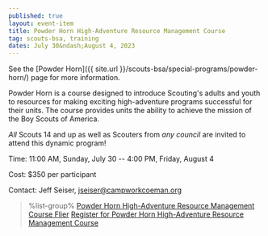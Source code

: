 ```yaml
---
published: true
layout: event-item
title: Powder Horn High-Adventure Resource Management Course
tag: scouts-bsa, training
dates: July 30&ndash;August 4, 2023
---
```


See the [Powder Horn]({{ site.url }}/scouts-bsa/special-programs/powder-horn/) page for more information.

Powder Horn is a course designed to introduce Scouting's adults and youth to resources for making exciting high-adventure programs successful for their units. The course provides units the ability to achieve the mission of the Boy Scouts of America.

*All* Scouts 14 and up as well as Scouters from *any council* are invited to attend this dynamic program!

Time: 11:00 AM, Sunday, July 30 -- 4:00 PM, Friday, August 4

Cost: $350 per participant

Contact: Jeff Seiser, [jseiser@campworkcoeman.org](mailto:jseiser@campworkcoeman.org)

> %list-group%
> <a href="{{ site.url }}/pdf/2023/2023-powder-horn-flier.pdf" class="list-group-item">Powder Horn High-Adventure Resource Management Course Flier</a>
> <a href="https://scoutingevent.com/066-powderhorn" class="list-group-item">Register for Powder Horn High-Adventure Resource Management Course</a>
